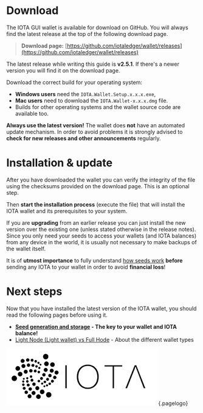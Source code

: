 <!-- TITLE: Download & installation -->
<!-- SUBTITLE: The official IOTA (GUI) wallet -->

# Download
The IOTA GUI wallet is available for download on GitHub. You will always find the latest release at the top of the following download page.

> **Download page:** [https://github.com/iotaledger/wallet/releases](https://github.com/iotaledger/wallet/releases)

The latest release while writing this guide is **v2.5.1**. If there's a newer version you will find it on the download page.

Download the correct build for your operating system:
* **Windows users** need the `IOTA.Wallet.Setup.x.x.x.exe`,
* **Mac users** need to download the `IOTA.Wallet-x.x.x.dmg` file.
* Builds for other operating systems and the wallet source code are available too.

**Always use the latest version!** The wallet does **not** have an automated update mechanism. In order to avoid problems it is strongly advised to **check for new releases and other announcements** regularly.

# Installation & update
After you have downloaded the wallet you can verify the integrity of the file using the checksums provided on the download page. This is an optional step.

Then **start the installation process** (execute the file) that will install the IOTA wallet and its prerequisites to your system.

If you are **upgrading** from an earlier release you can just install the new version over the existing one (unless stated otherwise in the release notes). Since you only need your seeds to access your wallets (and IOTA balances) from any device in the world, it is usually not necessary to make backups of the wallet itself.

It is of **utmost importance** to fully understand [how seeds work](/guide/wallet/official/seeds) **before** sending any IOTA to your wallet in order to avoid **financial loss**!

# Next steps
Now that you have installed the latest version of the IOTA wallet, you should read the following pages before using it.

* **[Seed generation and storage](/guide/wallet/official/seeds) - The key to your wallet and IOTA balance!**
* [Light Node (Light wallet) vs Full Hode](/guide/wallet/official/light-wallet-full-node) - About the different wallet types

![IOTA logo](/uploads/iota/iota-logo-transparent.png "IOTA"){.pagelogo}